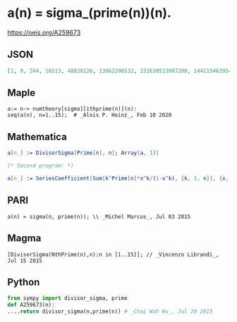 # a\(n\) \= sigma\_\(prime\(n\)\)\(n\)\.
https://oeis.org/A259673
## JSON
```JSON
[1, 9, 244, 16513, 48828126, 13062296532, 232630513987208, 144115462954287105, 8862938119746644274757, 100000000186264514923632574038, 191943424957750480504146841291812, 8505622499882988712256991112913772434548, 4695452425098908797088971409337422035076128814]
```
## Maple
```Maple
a:= n-> numtheory[sigma][ithprime(n)](n):
seq(a(n), n=1..15);  # _Alois P. Heinz_, Feb 10 2020
```
## Mathematica
```Mathematica
a[n_] := DivisorSigma[Prime[n], n]; Array[a, 13]
```
```Mathematica
(* Second program: *)
```
```Mathematica
a[n_] := SeriesCoefficient[Sum[k^Prime[n]*x^k/(1-x^k), {k, 1, n}], {x, 0, n}]; Array[a, 13] (* _Jean-François Alcover_, Sep 29 2017, from 2nd formula *)
```
## PARI
```PARI
a(n) = sigma(n, prime(n)); \\ _Michel Marcus_, Jul 03 2015
```
## Magma
```Magma
[DivisorSigma(NthPrime(n),n):n in [1..15]]; // _Vincenzo Librandi_, Jul 15 2015
```
## Python
```Python
from sympy import divisor_sigma, prime
def A259673(n):
....return divisor_sigma(n,prime(n)) # _Chai Wah Wu_, Jul 20 2015
```
